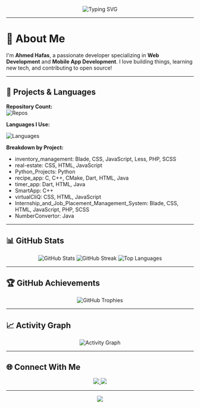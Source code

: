 <!-- HEADER ANIMATION -->
<p align="center">
  <img src="https://readme-typing-svg.demolab.com?font=Fira+Code&size=28&pause=1000&color=F7931E&vCenter=true&width=750&lines=Hi+there!+I'm+Ahmed+Hafas+%F0%9F%91%8B;Web+%26+Mobile+Developer;Open+Source+Enthusiast;Welcome+to+my+GitHub+Profile!" alt="Typing SVG" />
</p>

---

# 💫 About Me

I'm **Ahmed Hafas**, a passionate developer specializing in **Web Development** and **Mobile App Development**. I love building things, learning new tech, and contributing to open source!

---

## 🚀 Projects & Languages

**Repository Count:**  
![Repos](https://img.shields.io/badge/Total%20Repositories-13-blueviolet?style=for-the-badge&logo=github)

**Languages I Use:**  
<p align="left">
  <img src="https://skillicons.dev/icons?i=js,php,css,scss,less,html,python,cpp,dart,java,cmake" alt="Languages" />
</p>

**Breakdown by Project:**
- inventory_management: Blade, CSS, JavaScript, Less, PHP, SCSS
- real-estate: CSS, HTML, JavaScript
- Python_Projects: Python
- recipe_app: C, C++, CMake, Dart, HTML, Java
- timer_app: Dart, HTML, Java
- SmartApp: C++
- virtualCliQ: CSS, HTML, JavaScript
- Internship_and_Job_Placement_Management_System: Blade, CSS, HTML, JavaScript, PHP, SCSS
- NumberConvertor: Java

---

## 📊 GitHub Stats

<p align="center">
  <img src="https://github-readme-stats.vercel.app/api?username=ahmedhafas105&show_icons=true&theme=tokyonight&count_private=true" alt="GitHub Stats"/>
  <img src="https://github-readme-streak-stats.herokuapp.com?user=ahmedhafas105&theme=tokyonight&hide_border=true" alt="GitHub Streak"/>
  <img src="https://github-readme-stats.vercel.app/api/top-langs/?username=ahmedhafas105&layout=compact&theme=tokyonight" alt="Top Languages"/>
</p>

---

## 🏆 GitHub Achievements

<p align="center">
  <img src="https://github-profile-trophy.vercel.app/?username=ahmedhafas105&theme=monokai&margin-w=10&no-bg=true&no-frame=true" alt="GitHub Trophies"/>
</p>

---

## 📈 Activity Graph

<p align="center">
  <img src="https://github-readme-activity-graph.cyclic.app/graph?username=ahmedhafas105&theme=github-compact" alt="Activity Graph"/>
</p>

---

## 🌐 Connect With Me

<p align="center">
  <a href="https://facebook.com/shasshafi523">
    <img src="https://img.shields.io/badge/Facebook-%231877F2.svg?style=for-the-badge&logo=facebook&logoColor=white"/>
  </a>
  <a href="https://linkedin.com/in/ahmed-hafas">
    <img src="https://img.shields.io/badge/LinkedIn-%230077B5.svg?style=for-the-badge&logo=linkedin&logoColor=white"/>
  </a>
  <!-- Add more socials as needed -->
</p>

---

<!-- FOOTER ANIMATION -->
<p align="center">
  <img src="https://capsule-render.vercel.app/api?type=waving&color=gradient&height=120&section=footer"/>
</p>
